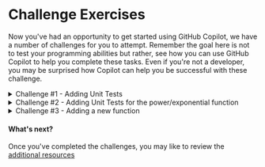 # Challenge Exercises

Now you've had an opportunity to get started using GitHub Copilot, we have a number of challenges for you to attempt. Remember the goal here is not to test your programming abilities but rather, see how you can use GitHub Copilot to help you complete these tasks. Even if you're not a developer, you may be surprised how Copilot can help you be successful with these challenge.


<details>
<summary>Challenge #1 - Adding Unit Tests</summary>

### Adding Unit Tests

1. Press ```CTRL + ` ``` to open the terminal window in VS Code if it is not already open.

2. Enter ```mvn test``` in the terminal window and press **ENTER** to execute the existing unit tests for the Calculator application.

3. Scroll up in the terminal window to see what tests have been executed. You should see tests for Arithmetic validation, Addition, Multiplication and Division. There are no tests for the subtraction function!

4. Open the [ArithmeticController.java](../src/test/java/com/copilot/calculator/CalculatorApplicationTests.java#83) file.

5. Scroll down to the line with the comment ```TODO: Challenge #1``` (Around line 96)

6. On the line following the comment, add a new comment to provide context to GitHub Copilot on what you want assistance to do. Try adding this comment ```// add tests for subtraction``` and press ```ENTER``` to generate a suggestion.

7. Accept the suggested line if it looks right by pressing ```TAB``` then ```ENTER```.

8. Continue accepting suggestions line by line to see how many unit tests you can have Copiloit assist you in writing.

9. Once you're happy with a few unit tests, save the file and return to the terminal window. Enter ```mvn test``` and press **ENTER** to execute the unit tests again.

10. Alternatively, you can just use vscode Test Buttons to run the tests. ![vscode test](../assets/vscode_spring_test.jpg)

**NOTE:** The advanced features currently available in GitHub CopilotX Chat, provide far more sophisticated assistance in writing unit tests, including the ability to write complete test suites for you. At the time of creating this exercise, Copilot Chat was only available as a pre-release experiment.

</details>

<details>
<summary>Challenge #2 - Adding Unit Tests for the power/exponential function</summary>

### Adding Unit Tests for the power/exponential function

1. See if you can now add additional unit tests for the power/exponential function you created in the core exercise.

</details>

<details>
<summary>Challenge #3 - Adding a new function</summary>

### Adding a new function

1. See if you can now add an entirely new function to the calculator using GitHub Copilot to assist you. The previous exercises will help you locate where you want to add code. 

2. Once your function is working, consider adding the necessary unit tests to confirm it's functionality.

</details>


#### What's next?

Once you've completed the challenges, you may like to review the [additional resources](<./4. additional resources.md>)
